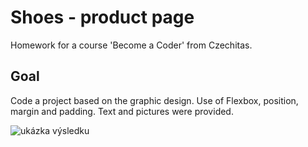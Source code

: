 # Shoes - product page

Homework for a course 'Become a Coder' from Czechitas.

## Goal

Code a project based on the graphic design. Use of Flexbox, position, margin and padding. Text and pictures were provided.

![ukázka výsledku](ukazka-vysledku.jpg)
